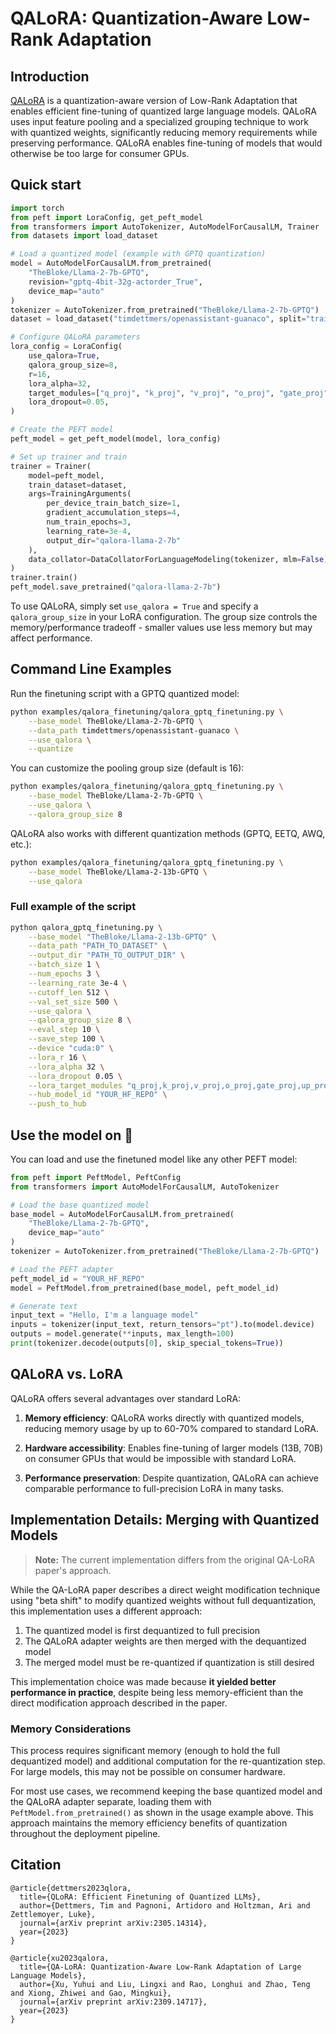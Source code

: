 # QALoRA: Quantization-Aware Low-Rank Adaptation

## Introduction
[QALoRA](https://huggingface.co/papers/2309.14717) is a quantization-aware version of Low-Rank Adaptation that enables efficient fine-tuning of quantized large language models. QALoRA uses input feature pooling and a specialized grouping technique to work with quantized weights, significantly reducing memory requirements while preserving performance. QALoRA enables fine-tuning of models that would otherwise be too large for consumer GPUs.

## Quick start
```python
import torch
from peft import LoraConfig, get_peft_model
from transformers import AutoTokenizer, AutoModelForCausalLM, Trainer
from datasets import load_dataset

# Load a quantized model (example with GPTQ quantization)
model = AutoModelForCausalLM.from_pretrained(
    "TheBloke/Llama-2-7b-GPTQ", 
    revision="gptq-4bit-32g-actorder_True", 
    device_map="auto"
)
tokenizer = AutoTokenizer.from_pretrained("TheBloke/Llama-2-7b-GPTQ")
dataset = load_dataset("timdettmers/openassistant-guanaco", split="train")

# Configure QALoRA parameters
lora_config = LoraConfig(
    use_qalora=True,
    qalora_group_size=8,
    r=16,
    lora_alpha=32,
    target_modules=["q_proj", "k_proj", "v_proj", "o_proj", "gate_proj", "up_proj", "down_proj"],
    lora_dropout=0.05,
)

# Create the PEFT model
peft_model = get_peft_model(model, lora_config)

# Set up trainer and train
trainer = Trainer(
    model=peft_model,
    train_dataset=dataset,
    args=TrainingArguments(
        per_device_train_batch_size=1,
        gradient_accumulation_steps=4,
        num_train_epochs=3,
        learning_rate=3e-4,
        output_dir="qalora-llama-2-7b"
    ),
    data_collator=DataCollatorForLanguageModeling(tokenizer, mlm=False),
)
trainer.train()
peft_model.save_pretrained("qalora-llama-2-7b")
```

To use QALoRA, simply set `use_qalora = True` and specify a `qalora_group_size` in your LoRA configuration. The group size controls the memory/performance tradeoff - smaller values use less memory but may affect performance.

## Command Line Examples

Run the finetuning script with a GPTQ quantized model:
```bash
python examples/qalora_finetuning/qalora_gptq_finetuning.py \
    --base_model TheBloke/Llama-2-7b-GPTQ \
    --data_path timdettmers/openassistant-guanaco \
    --use_qalora \
    --quantize
```

You can customize the pooling group size (default is 16):
```bash
python examples/qalora_finetuning/qalora_gptq_finetuning.py \
    --base_model TheBloke/Llama-2-7b-GPTQ \
    --use_qalora \
    --qalora_group_size 8
```

QALoRA also works with different quantization methods (GPTQ, EETQ, AWQ, etc.):
```bash
python examples/qalora_finetuning/qalora_gptq_finetuning.py \
    --base_model TheBloke/Llama-2-13b-GPTQ \
    --use_qalora
```

### Full example of the script 
```bash
python qalora_gptq_finetuning.py \
    --base_model "TheBloke/Llama-2-13b-GPTQ" \
    --data_path "PATH_TO_DATASET" \
    --output_dir "PATH_TO_OUTPUT_DIR" \
    --batch_size 1 \
    --num_epochs 3 \
    --learning_rate 3e-4 \
    --cutoff_len 512 \
    --val_set_size 500 \
    --use_qalora \
    --qalora_group_size 8 \
    --eval_step 10 \
    --save_step 100 \
    --device "cuda:0" \
    --lora_r 16 \
    --lora_alpha 32 \
    --lora_dropout 0.05 \
    --lora_target_modules "q_proj,k_proj,v_proj,o_proj,gate_proj,up_proj,down_proj" \
    --hub_model_id "YOUR_HF_REPO" \
    --push_to_hub
```

## Use the model on 🤗
You can load and use the finetuned model like any other PEFT model:
```python
from peft import PeftModel, PeftConfig
from transformers import AutoModelForCausalLM, AutoTokenizer

# Load the base quantized model
base_model = AutoModelForCausalLM.from_pretrained(
    "TheBloke/Llama-2-7b-GPTQ",
    device_map="auto"
)
tokenizer = AutoTokenizer.from_pretrained("TheBloke/Llama-2-7b-GPTQ")

# Load the PEFT adapter
peft_model_id = "YOUR_HF_REPO"
model = PeftModel.from_pretrained(base_model, peft_model_id)

# Generate text
input_text = "Hello, I'm a language model"
inputs = tokenizer(input_text, return_tensors="pt").to(model.device)
outputs = model.generate(**inputs, max_length=100)
print(tokenizer.decode(outputs[0], skip_special_tokens=True))
```

## QALoRA vs. LoRA

QALoRA offers several advantages over standard LoRA:

1. **Memory efficiency**: QALoRA works directly with quantized models, reducing memory usage by up to 60-70% compared to standard LoRA.

2. **Hardware accessibility**: Enables fine-tuning of larger models (13B, 70B) on consumer GPUs that would be impossible with standard LoRA.

3. **Performance preservation**: Despite quantization, QALoRA can achieve comparable performance to full-precision LoRA in many tasks.


## Implementation Details: Merging with Quantized Models

> **Note:** The current implementation differs from the original QA-LoRA paper's approach.

While the QA-LoRA paper describes a direct weight modification technique using "beta shift" to modify quantized weights without full dequantization, this implementation uses a different approach:

1. The quantized model is first dequantized to full precision
2. The QALoRA adapter weights are then merged with the dequantized model
3. The merged model must be re-quantized if quantization is still desired

This implementation choice was made because **it yielded better performance in practice**, despite being less memory-efficient than the direct modification approach described in the paper.

### Memory Considerations

This process requires significant memory (enough to hold the full dequantized model) and additional computation for the re-quantization step. For large models, this may not be possible on consumer hardware.

For most use cases, we recommend keeping the base quantized model and the QALoRA adapter separate, loading them with `PeftModel.from_pretrained()` as shown in the usage example above. This approach maintains the memory efficiency benefits of quantization throughout the deployment pipeline.


## Citation
```
@article{dettmers2023qlora,
  title={QLoRA: Efficient Finetuning of Quantized LLMs},
  author={Dettmers, Tim and Pagnoni, Artidoro and Holtzman, Ari and Zettlemoyer, Luke},
  journal={arXiv preprint arXiv:2305.14314},
  year={2023}
}

@article{xu2023qalora,
  title={QA-LoRA: Quantization-Aware Low-Rank Adaptation of Large Language Models},
  author={Xu, Yuhui and Liu, Lingxi and Rao, Longhui and Zhao, Teng and Xiong, Zhiwei and Gao, Mingkui},
  journal={arXiv preprint arXiv:2309.14717},
  year={2023}
}
```